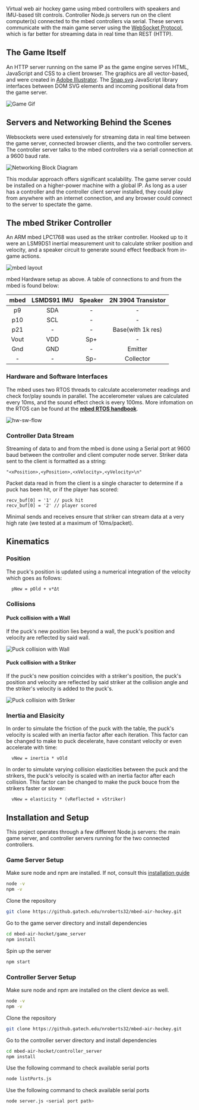 Virtual web air hockey game using mbed controllers with speakers and IMU-based tilt controls. Controller Node.js servers run on the client computer(s) connected to the mbed controllers via serial. These servers communicate with the main game server using the [WebSocket Protocol](https://tools.ietf.org/html/rfc6455), which is far better for streaming data in real time than REST (HTTP).


## The Game Itself

An HTTP server running on the same IP as the game engine serves HTML, JavaScript and CSS to a client browser. The graphics are all vector-based, and were created in [Adobe Illustrator](https://www.adobe.com/products/illustrator.html). The [Snap.svg](http://snapsvg.io/) JavaScript library interfaces between DOM SVG elements and incoming positional data from the game server. 

![Game Gif](https://raw.githubusercontent.com/vertigoner/Mbed-Air-Hockey/gh-pages/2018-12-11%2015.52.19.gif)


## Servers and Networking Behind the Scenes

Websockets were used extensively for streaming data in real time between the game server, connected browser clients, and the two controller servers. The controller server talks to the mbed controllers via a seriall connection at a 9600 baud rate.

![Networking Block Diagram](https://raw.githubusercontent.com/vertigoner/Mbed-Air-Hockey/gh-pages/Untitled%20Diagram.png)

This modular approach offers significant scalability. The game server could be installed on a higher-power machine with a global IP. As long as a user has a controller and the controller client server installed, they could play from anywhere with an internet connection, and any browser could connect to the server to spectate the game. 


## The mbed Striker Controller

An ARM mbed LPC1768 was used as the striker controller. Hooked up to it were an LSM9DS1 inertial measurement unit to calculate striker position and velocity, and a speaker circuit to generate sound effect feedback from in-game actions.

![mbed layout](https://raw.githubusercontent.com/vertigoner/Mbed-Air-Hockey/gh-pages/mbed_setup.jpg)

mbed Hardware setup as above. A table of connections to and from the mbed is found below:

| mbed | LSMDS91 IMU | Speaker | 2N 3904 Transistor |
|:----:|:-----------:|:-------:|:------------------:|
|  p9  |     SDA     |    -    |          -         |
|  p10 |     SCL     |    -    |          -         |
|  p21 |      -      |    -    |  Base(with 1k res) |
| Vout |     VDD     |   Sp+   |          -         |
|  Gnd |     GND     |    -    |       Emitter      |
|   -  |      -      |   Sp-   |      Collector     |

### Hardware and Software Interfaces

The mbed uses two RTOS threads to calculate accelerometer readings and check for/play sounds in parallel. The accelerometer values are calculated every 10ms, and the sound effect check is every 100ms. More infomation on the RTOS can be found at the **[mbed RTOS handbook](https://os.mbed.com/handbook/RTOS)**.

![hw-sw-flow](https://raw.githubusercontent.com/vertigoner/Mbed-Air-Hockey/gh-pages/flow_diagram.png)

### Controller Data Stream

Streaming of data to and from the mbed is done using a Serial port at 9600 baud between the controller and client computer node server. 
Striker data sent to the client is formatted as a string:
```
"<xPosition>,<yPosition>,<xVelocity>,<yVelocity>\n"
```
Packet data read in from the client is a single character to determine if a puck has been hit, or if the player has scored:
```
recv_buf[0] = '1' // puck hit
recv_buf[0] = '2' // player scored
```
Minimal sends and receives ensure that striker can stream data at a very high rate (we tested at a maximum of 10ms/packet).


## Kinematics

### Position

The puck's position is updated using a numerical integration of the velocity which goes as follows:
      
      pNew = pOld + v*Δt
      
### Collisions

#### Puck collision with a Wall
If the puck's new position lies beyond a wall, the puck's position and velocity are reflected by said wall.

![Puck collision with Wall](https://raw.githubusercontent.com/vertigoner/Mbed-Air-Hockey/gh-pages/collision%20with%20wall.png)

#### Puck collision with a Striker
If the puck's new position coincides with a striker's position, the puck's position and velocity are reflected by said striker at the collision angle and the striker's velocity is added to the puck's.

![Puck collision with Striker](https://raw.githubusercontent.com/vertigoner/Mbed-Air-Hockey/gh-pages/collision%20with%20striker.png)

### Inertia and Elasicity

In order to simulate the friction of the puck with the table, the puck's velocity is scaled with an inertia factor after each iteration. This factor can be changed to make to puck decelerate, have constant velocity or even accelerate with time:

      vNew = inertia * vOld

In order to simulate varying collision elasticities between the puck and the strikers, the puck's velocity is scaled with an inertia factor after each collision. This factor can be changed to make the puck bouce from the strikers faster or slower:

      vNew = elasticity * (vReflected + vStriker)


## Installation and Setup

This project operates through a few different Node.js servers: the main game server, and controller servers running for the two connected controllers.

### Game Server Setup

Make sure node and npm are installed. If not, consult this [installation guide](https://nodejs.org/en/download/package-manager/)

```bash
node -v
npm -v
```
   
Clone the repository

```bash
git clone https://github.gatech.edu/nroberts32/mbed-air-hockey.git
```

Go to the game server directory and install dependencies

```bash
cd mbed-air-hocket/game_server
npm install
```

Spin up the server

```bash
npm start
```

### Controller Server Setup

Make sure node and npm are installed on the client device as well.

```bash
node -v
npm -v
```

Clone the repository

```bash
git clone https://github.gatech.edu/nroberts32/mbed-air-hockey.git
```

Go to the controller server directory and install dependencies

```bash
cd mbed-air-hocket/controller_server
npm install
```

Use the following command to check available serial ports

```bash
node listPorts.js
```

Use the following command to check available serial ports

```bash
node server.js <serial port path>
```
